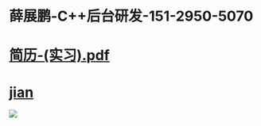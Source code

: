 # 薛展鹏-C++后台研发-151-2950-5070 
# [简历-(实习).pdf](https://github.com/K-create-xue/K-create-xue.github.io/files/7217252/review_.-.-._20210923193709.pdf)
# [jian](https://github.com/K-create-xue/K-create-xue.github.io/blob/main/%E7%AE%80%E5%8E%86..pdf)
![](https://user-images.githubusercontent.com/76169472/134500001-9af9dfc0-acd9-453b-ae14-5206cd1104aa.jpg)
